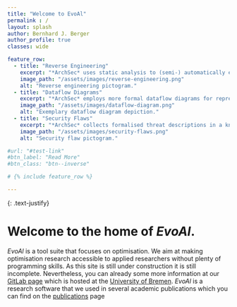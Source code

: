 ```yaml
---
title: "Welcome to EvoAl"
permalink : /
layout: splash
author: Bernhard J. Berger
author_profile: true
classes: wide

feature_row:
  - title: "Reverse Engineering"
    excerpt: "*ArchSec* uses static analysis to (semi-) automatically extended dataflow diagrams of existing software systems, making it easier to start architectural risk analysis for existing systems. Furthermore, the extracted extended dataflow diagram reflects the actual system, and there is no gap between the planned architecture and the implemented one."
    image_path: "/assets/images/reverse-engineering.png"
    alt: "Reverse engineering pictogram."
  - title: "Dataflow Diagrams"
    excerpt: "*ArchSec* employs more formal dataflow diagrams for representing architectural views of software systems. The core of these extended dataflow diagrams is its extensible schema, allowing them to define new node and edge types and specify implied attributes of such types."
    image_path: "/assets/images/dataflow-diagram.png"
    alt: "Exemplary dataflow diagram depiction."
  - title: "Security Flaws"
    excerpt: "*ArchSec* collects formalised threat descriptions in a knowledge base and automatically detects these threats in extended dataflow diagrams. The knowledge base allows non-security experts to use architectural risk analysis. Still, it offers advantages for security experts since not all security experts know all aspects of security equally well."
    image_path: "/assets/images/security-flaws.png"
    alt: "Security flaw pictogram."

#url: "#test-link"
#btn_label: "Read More"
#btn_class: "btn--inverse"

# {% include feature_row %}

---
```


{: .text-justify}

# Welcome to the home of *EvoAl*.

*EvoAl* is a tool suite that focuses on optimisation. We aim at making optimisation research accessible
to applied researchers without plenty of programming skills. As this site is still under construction it
is still incomplete. Nevertheless, you can already some more information at our [GitLab page](https://gitlab.informatik.uni-bremen.de/evoal/source/evoal-core)
which is hosted at the [University of Bremen](https://www.uni-bremen.de). *EvoAl* is a research software
that we used in several academic publications which you can find on the [publications](publications) page


